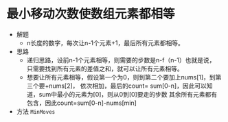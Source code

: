 # 最小移动次数使数组元素都相等
- 解题
    - n长度的数字，每次让n-1个元素+1，最后所有元素都相等。
- 思路
    - 递归思路，设前n-1个元素相等，则需要的步数是n-f（n-1）也就是说，
    只需要找到所有元素的差值之和，就可以让所有元素相等。
    - 想要让所有元素相等，假设第一个为0，则到第二个要加上nums[1]，到第三个要+nums[2]，
    依次相加，最后的count= sum[0-n]，因此可以知道，sum中最小的元素为[0]，则从0到[0]要走的步数
    其余所有元素都有包含，因此count=sum[0-n]-nums[min]
- 方法
`MinMoves`